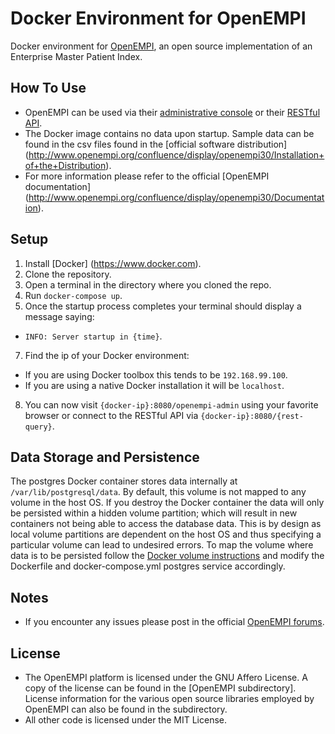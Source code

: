# Docker Environment for OpenEMPI

Docker environment for [OpenEMPI](http://www.openempi.org/), an open source implementation of an Enterprise Master Patient Index.

## How To Use

* OpenEMPI can be used via their [administrative console](http://www.openempi.org/confluence/display/openempi30/Administrative+Console) or their [RESTful API](http://www.openempi.org/confluence/display/openempi30/File).
* The Docker image contains no data upon startup. Sample data can be found in the csv files found in the [official software distribution] (http://www.openempi.org/confluence/display/openempi30/Installation+of+the+Distribution).
* For more information please refer to the official [OpenEMPI documentation] (http://www.openempi.org/confluence/display/openempi30/Documentation).

## Setup

1. Install [Docker] (https://www.docker.com).
2. Clone the repository.
4. Open a terminal in the directory where you cloned the repo.
5. Run `docker-compose up`.
6. Once the startup process completes your terminal should display a message saying:
  * `INFO: Server startup in {time}`.
7. Find the ip of your Docker environment:
  * If you are using Docker toolbox this tends to be `192.168.99.100`.
  * If you are using a native Docker installation it will be `localhost`.
8. You can now visit `{docker-ip}:8080/openempi-admin` using your favorite browser or connect to the RESTful API via `{docker-ip}:8080/{rest-query}`.

## Data Storage and Persistence

The postgres Docker container stores data internally at `/var/lib/postgresql/data`. By default, this volume is not mapped to any volume in the host OS. If you destroy the Docker container the data will only be persisted within a hidden volume partition; which will result in new containers not being able to access the database data. This is by design as local volume partitions are dependent on the host OS and thus specifying a particular volume can lead to undesired errors. To map the volume where data is to be persisted follow the [Docker volume instructions](https://docs.docker.com/engine/tutorials/dockervolumes) and modify the Dockerfile and docker-compose.yml postgres service accordingly.

## Notes

* If you encounter any issues please post in the official [OpenEMPI forums](https://kenai.com/projects/openempi/forums).

## License

* The OpenEMPI platform is licensed under the GNU Affero License. A copy of the license can be found in the [OpenEMPI subdirectory]. License information for the various open source libraries employed by OpenEMPI can also be found in the subdirectory.
* All other code is licensed under the MIT License.
